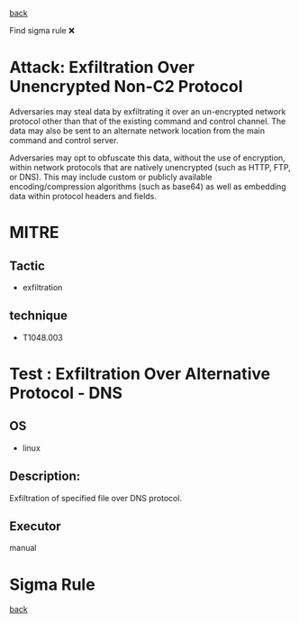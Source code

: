 
[back](../index.md)

Find sigma rule :x: 

# Attack: Exfiltration Over Unencrypted Non-C2 Protocol 

Adversaries may steal data by exfiltrating it over an un-encrypted network protocol other than that of the existing command and control channel. The data may also be sent to an alternate network location from the main command and control server. 

Adversaries may opt to obfuscate this data, without the use of encryption, within network protocols that are natively unencrypted (such as HTTP, FTP, or DNS). This may include custom or publicly available encoding/compression algorithms (such as base64) as well as embedding data within protocol headers and fields. 

# MITRE
## Tactic
  - exfiltration


## technique
  - T1048.003


# Test : Exfiltration Over Alternative Protocol - DNS
## OS
  - linux


## Description:
Exfiltration of specified file over DNS protocol.


## Executor
manual

# Sigma Rule


[back](../index.md)

